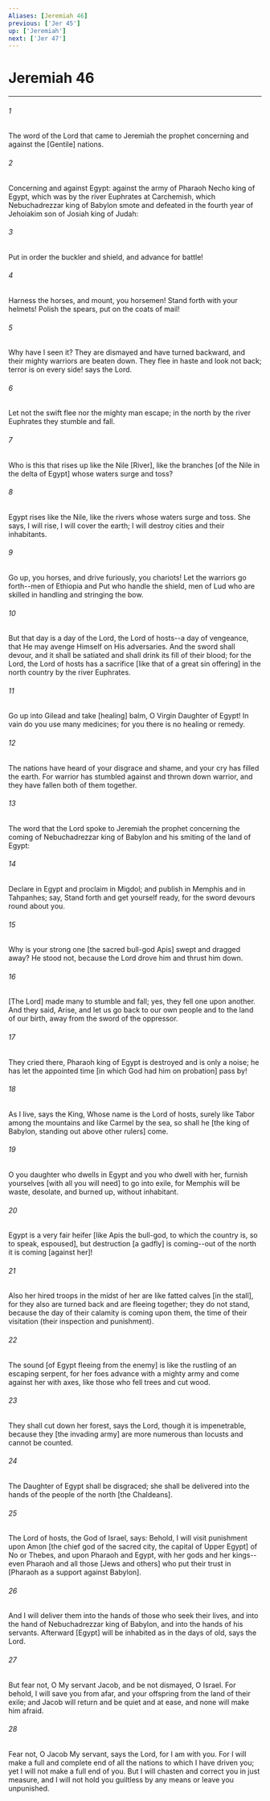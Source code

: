 ```yaml
---
Aliases: [Jeremiah 46]
previous: ['Jer 45']
up: ['Jeremiah']
next: ['Jer 47']
---
```

# Jeremiah 46

***














###### 1 






The word of the Lord that came to Jeremiah the prophet concerning and against the [Gentile] nations. 













###### 2 






Concerning and against Egypt: against the army of Pharaoh Necho king of Egypt, which was by the river Euphrates at Carchemish, which Nebuchadrezzar king of Babylon smote and defeated in the fourth year of Jehoiakim son of Josiah king of Judah: 













###### 3 






Put in order the buckler and shield, and advance for battle! 













###### 4 






Harness the horses, and mount, you horsemen! Stand forth with your helmets! Polish the spears, put on the coats of mail! 













###### 5 






Why have I seen it? They are dismayed and have turned backward, and their mighty warriors are beaten down. They flee in haste and look not back; terror is on every side! says the Lord. 













###### 6 






Let not the swift flee nor the mighty man escape; in the north by the river Euphrates they stumble and fall. 













###### 7 






Who is this that rises up like the Nile [River], like the branches [of the Nile in the delta of Egypt] whose waters surge and toss? 













###### 8 






Egypt rises like the Nile, like the rivers whose waters surge and toss. She says, I will rise, I will cover the earth; I will destroy cities and their inhabitants. 













###### 9 






Go up, you horses, and drive furiously, you chariots! Let the warriors go forth--men of Ethiopia and Put who handle the shield, men of Lud who are skilled in handling and stringing the bow. 













###### 10 






But that day is a day of the Lord, the Lord of hosts--a day of vengeance, that He may avenge Himself on His adversaries. And the sword shall devour, and it shall be satiated and shall drink its fill of their blood; for the Lord, the Lord of hosts has a sacrifice [like that of a great sin offering] in the north country by the river Euphrates. 













###### 11 






Go up into Gilead and take [healing] balm, O Virgin Daughter of Egypt! In vain do you use many medicines; for you there is no healing or remedy. 













###### 12 






The nations have heard of your disgrace and shame, and your cry has filled the earth. For warrior has stumbled against and thrown down warrior, and they have fallen both of them together. 













###### 13 






The word that the Lord spoke to Jeremiah the prophet concerning the coming of Nebuchadrezzar king of Babylon and his smiting of the land of Egypt: 













###### 14 






Declare in Egypt and proclaim in Migdol; and publish in Memphis and in Tahpanhes; say, Stand forth and get yourself ready, for the sword devours round about you. 













###### 15 






Why is your strong one [the sacred bull-god Apis] swept and dragged away? He stood not, because the Lord drove him and thrust him down. 













###### 16 






[The Lord] made many to stumble and fall; yes, they fell one upon another. And they said, Arise, and let us go back to our own people and to the land of our birth, away from the sword of the oppressor. 













###### 17 






They cried there, Pharaoh king of Egypt is destroyed and is only a noise; he has let the appointed time [in which God had him on probation] pass by! 













###### 18 






As I live, says the King, Whose name is the Lord of hosts, surely like Tabor among the mountains and like Carmel by the sea, so shall he [the king of Babylon, standing out above other rulers] come. 













###### 19 






O you daughter who dwells in Egypt and you who dwell with her, furnish yourselves [with all you will need] to go into exile, for Memphis will be waste, desolate, and burned up, without inhabitant. 













###### 20 






Egypt is a very fair heifer [like Apis the bull-god, to which the country is, so to speak, espoused], but destruction [a gadfly] is coming--out of the north it is coming [against her]! 













###### 21 






Also her hired troops in the midst of her are like fatted calves [in the stall], for they also are turned back and are fleeing together; they do not stand, because the day of their calamity is coming upon them, the time of their visitation (their inspection and punishment). 













###### 22 






The sound [of Egypt fleeing from the enemy] is like the rustling of an escaping serpent, for her foes advance with a mighty army and come against her with axes, like those who fell trees and cut wood. 













###### 23 






They shall cut down her forest, says the Lord, though it is impenetrable, because they [the invading army] are more numerous than locusts and cannot be counted. 













###### 24 






The Daughter of Egypt shall be disgraced; she shall be delivered into the hands of the people of the north [the Chaldeans]. 













###### 25 






The Lord of hosts, the God of Israel, says: Behold, I will visit punishment upon Amon [the chief god of the sacred city, the capital of Upper Egypt] of No or Thebes, and upon Pharaoh and Egypt, with her gods and her kings--even Pharaoh and all those [Jews and others] who put their trust in [Pharaoh as a support against Babylon]. 













###### 26 






And I will deliver them into the hands of those who seek their lives, and into the hand of Nebuchadrezzar king of Babylon, and into the hands of his servants. Afterward [Egypt] will be inhabited as in the days of old, says the Lord. 













###### 27 






But fear not, O My servant Jacob, and be not dismayed, O Israel. For behold, I will save you from afar, and your offspring from the land of their exile; and Jacob will return and be quiet and at ease, and none will make him afraid. 













###### 28 






Fear not, O Jacob My servant, says the Lord, for I am with you. For I will make a full and complete end of all the nations to which I have driven you; yet I will not make a full end of you. But I will chasten and correct you in just measure, and I will not hold you guiltless by any means or leave you unpunished.
